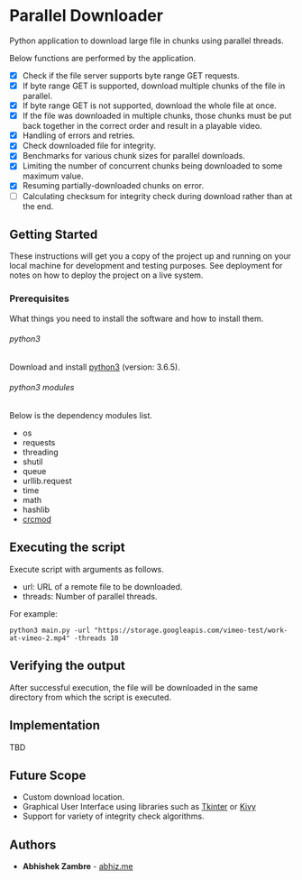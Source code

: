 # Parallel Downloader

Python application to download large file in chunks using parallel threads.

Below functions are performed by the application.

- [x] Check if the file server supports byte range GET requests.
- [x] If byte range GET is supported, download multiple chunks of the file in parallel.
- [x] If byte range GET is not supported, download the whole file at once.
- [x] If the file was downloaded in multiple chunks, those chunks must be put back together in the correct order and result in a playable video.
- [x] Handling of errors and retries.
- [x] Check downloaded file for integrity.
- [x] Benchmarks for various chunk sizes for parallel downloads.
- [x] Limiting the number of concurrent chunks being downloaded to some maximum value.
- [x] Resuming partially-downloaded chunks on error.
- [ ] Calculating checksum for integrity check during download rather than at the end.

## Getting Started

These instructions will get you a copy of the project up and running on your local machine for development and testing purposes. See deployment for notes on how to deploy the project on a live system.

### Prerequisites

What things you need to install the software and how to install them.

###### python3

Download and install [python3](https://www.python.org/downloads/) (version: 3.6.5).

###### python3 modules

Below is the dependency modules list.

- os
- requests
- threading
- shutil
- queue
- urllib.request
- time
- math
- hashlib
- [crcmod](https://github.com/gsutil-mirrors/crcmod)

## Executing the script

Execute script with arguments as follows.

- url: URL of a remote file to be downloaded.
- threads: Number of parallel threads.

For example:
```
python3 main.py -url "https://storage.googleapis.com/vimeo-test/work-at-vimeo-2.mp4" -threads 10
```

## Verifying the output

After successful execution, the file will be downloaded in the same directory from which the script is executed.

## Implementation

TBD

## Future Scope

- Custom download location.
- Graphical User Interface using libraries such as [Tkinter](https://wiki.python.org/moin/TkInter) or [Kivy](https://kivy.org/)
- Support for variety of integrity check algorithms.

## Authors

* **Abhishek Zambre** - [abhiz.me](http://abhiz.me)

